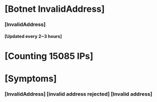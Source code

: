 # [Botnet InvalidAddress]
### [InvalidAddress]
#### [Updated every 2~3 hours]

# [Counting 15085 IPs]

# [Symptoms] 

###   [InvalidAddress] [invalid address rejected] [Invalid address]
